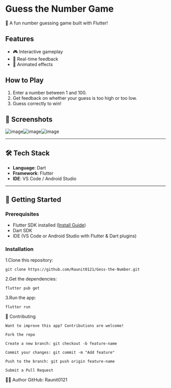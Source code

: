 # Guess the Number Game

🎯 A fun number guessing game built with Flutter!

## Features
- 🎮 Interactive gameplay
- 💬 Real-time feedback
- 🌟 Animated effects

## How to Play
1. Enter a number between 1 and 100.
2. Get feedback on whether your guess is too high or too low.
3. Guess correctly to win!

## 📸 Screenshots

![image](https://github.com/user-attachments/assets/7e64420f-65ea-4329-a2a5-a6a702ac2416)![image](https://github.com/user-attachments/assets/d8d88958-d938-4436-9a71-c6e8f59d921e)![image](https://github.com/user-attachments/assets/f6808fbe-6df0-4f7f-a690-ac87adbfdd65)



---

## 🛠️ Tech Stack

- **Language**: Dart
- **Framework**: Flutter
- **IDE**: VS Code / Android Studio

---

## 🚀 Getting Started

### Prerequisites

- Flutter SDK installed ([Install Guide](https://docs.flutter.dev/get-started/install))
- Dart SDK
- IDE (VS Code or Android Studio with Flutter & Dart plugins)

### Installation

  1.Clone this repository:

    git clone https://github.com/Raunit0121/Gess-the-Number.git

  2.Get the dependencies:

    flutter pub get

  3.Run the app:

    flutter run


🤝 Contributing

    Want to improve this app? Contributions are welcome!

    Fork the repo

    Create a new branch: git checkout -b feature-name

    Commit your changes: git commit -m "Add feature"

    Push to the branch: git push origin feature-name

    Submit a Pull Request


🙋‍♂️ Author
    GitHub: Raunit0121





